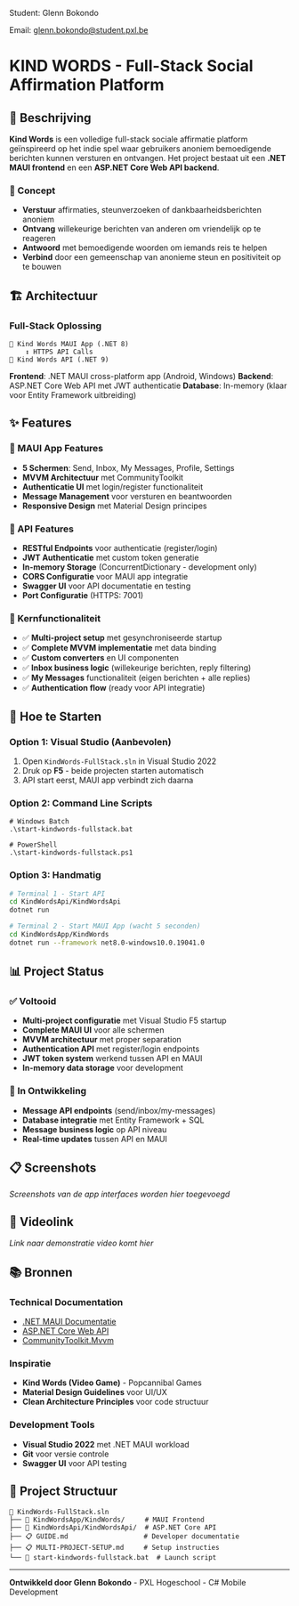 Student: Glenn Bokondo

Email: glenn.bokondo@student.pxl.be

# KIND WORDS - Full-Stack Social Affirmation Platform

## 📖 Beschrijving

**Kind Words** is een volledige full-stack sociale affirmatie platform geïnspireerd op het indie spel waar gebruikers anoniem bemoedigende berichten kunnen versturen en ontvangen. Het project bestaat uit een **.NET MAUI frontend** en een **ASP.NET Core Web API backend**.

### 🎯 Concept

- **Verstuur** affirmaties, steunverzoeken of dankbaarheidsberichten anoniem
- **Ontvang** willekeurige berichten van anderen om vriendelijk op te reageren
- **Antwoord** met bemoedigende woorden om iemands reis te helpen
- **Verbind** door een gemeenschap van anonieme steun en positiviteit op te bouwen

## 🏗️ Architectuur

### Full-Stack Oplossing

```
📱 Kind Words MAUI App (.NET 8)
    ↕️ HTTPS API Calls
🔧 Kind Words API (.NET 9)
```

**Frontend**: .NET MAUI cross-platform app (Android, Windows)
**Backend**: ASP.NET Core Web API met JWT authenticatie
**Database**: In-memory (klaar voor Entity Framework uitbreiding)

## ✨ Features

### 📱 MAUI App Features

- **5 Schermen**: Send, Inbox, My Messages, Profile, Settings
- **MVVM Architectuur** met CommunityToolkit
- **Authenticatie UI** met login/register functionaliteit
- **Message Management** voor versturen en beantwoorden
- **Responsive Design** met Material Design principes

### 🔧 API Features

- **RESTful Endpoints** voor authenticatie (register/login)
- **JWT Authenticatie** met custom token generatie
- **In-memory Storage** (ConcurrentDictionary - development only)
- **CORS Configuratie** voor MAUI app integratie
- **Swagger UI** voor API documentatie en testing
- **Port Configuratie** (HTTPS: 7001)

### 🎯 Kernfunctionaliteit

- ✅ **Multi-project setup** met gesynchroniseerde startup
- ✅ **Complete MVVM implementatie** met data binding
- ✅ **Custom converters** en UI componenten
- ✅ **Inbox business logic** (willekeurige berichten, reply filtering)
- ✅ **My Messages** functionaliteit (eigen berichten + alle replies)
- ✅ **Authentication flow** (ready voor API integratie)

## 🚀 Hoe te Starten

### Option 1: Visual Studio (Aanbevolen)

1. Open `KindWords-FullStack.sln` in Visual Studio 2022
2. Druk op **F5** - beide projecten starten automatisch
3. API start eerst, MAUI app verbindt zich daarna

### Option 2: Command Line Scripts

```batch
# Windows Batch
.\start-kindwords-fullstack.bat

# PowerShell
.\start-kindwords-fullstack.ps1
```

### Option 3: Handmatig

```bash
# Terminal 1 - Start API
cd KindWordsApi/KindWordsApi
dotnet run

# Terminal 2 - Start MAUI App (wacht 5 seconden)
cd KindWordsApp/KindWords
dotnet run --framework net8.0-windows10.0.19041.0
```

## 📊 Project Status

### ✅ Voltooid

- **Multi-project configuratie** met Visual Studio F5 startup
- **Complete MAUI UI** voor alle schermen
- **MVVM architectuur** met proper separation
- **Authentication API** met register/login endpoints
- **JWT token system** werkend tussen API en MAUI
- **In-memory data storage** voor development

### 🔧 In Ontwikkeling

- **Message API endpoints** (send/inbox/my-messages)
- **Database integratie** met Entity Framework + SQL
- **Message business logic** op API niveau
- **Real-time updates** tussen API en MAUI

## 📋 Screenshots

_Screenshots van de app interfaces worden hier toegevoegd_

## 🎥 Videolink

_Link naar demonstratie video komt hier_

## 📚 Bronnen

### Technical Documentation

- [.NET MAUI Documentatie](https://docs.microsoft.com/en-us/dotnet/maui/)
- [ASP.NET Core Web API](https://docs.microsoft.com/en-us/aspnet/core/web-api/)
- [CommunityToolkit.Mvvm](https://docs.microsoft.com/en-us/dotnet/communitytoolkit/mvvm/)

### Inspiratie

- **Kind Words (Video Game)** - Popcannibal Games
- **Material Design Guidelines** voor UI/UX
- **Clean Architecture Principles** voor code structuur

### Development Tools

- **Visual Studio 2022** met .NET MAUI workload
- **Git** voor versie controle
- **Swagger UI** voor API testing

## 📁 Project Structuur

```
📁 KindWords-FullStack.sln
├── 📱 KindWordsApp/KindWords/     # MAUI Frontend
├── 🔧 KindWordsApi/KindWordsApi/  # ASP.NET Core API
├── 📋 GUIDE.md                   # Developer documentatie
├── 📋 MULTI-PROJECT-SETUP.md     # Setup instructies
└── 🚀 start-kindwords-fullstack.bat  # Launch script
```

---

**Ontwikkeld door Glenn Bokondo** - PXL Hogeschool - C# Mobile Development
